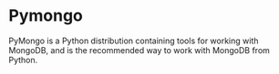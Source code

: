 # Pymongo

PyMongo is a Python distribution containing tools for working with MongoDB, and is the recommended way to work with MongoDB from Python.

